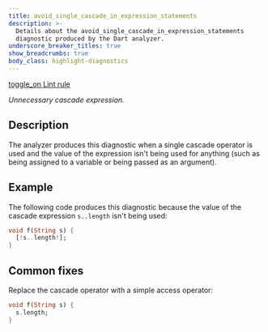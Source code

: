 ```yaml
---
title: avoid_single_cascade_in_expression_statements
description: >-
  Details about the avoid_single_cascade_in_expression_statements
  diagnostic produced by the Dart analyzer.
underscore_breaker_titles: true
show_breadcrumbs: true
body_class: highlight-diagnostics
---
```


<div class="tags">
  <a class="tag-label"
      href="/tools/linter-rules/avoid_single_cascade_in_expression_statements"
      title="Learn about the lint rule that enables this diagnostic."
      aria-label="Learn about the lint rule that enables this diagnostic."
      target="_blank">
    <span class="material-symbols" aria-hidden="true">toggle_on</span>
    <span>Lint rule</span>
  </a>
</div>

_Unnecessary cascade expression._

## Description

The analyzer produces this diagnostic when a single cascade operator is
used and the value of the expression isn't being used for anything (such
as being assigned to a variable or being passed as an argument).

## Example

The following code produces this diagnostic because the value of the
cascade expression `s..length` isn't being used:

```dart
void f(String s) {
  [!s..length!];
}
```

## Common fixes

Replace the cascade operator with a simple access operator:

```dart
void f(String s) {
  s.length;
}
```
